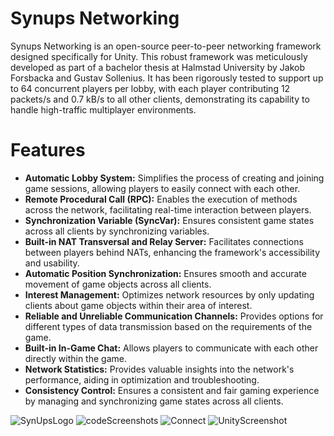 # Synups Networking
Synups Networking is an open-source peer-to-peer networking framework designed specifically for Unity. This robust framework was meticulously developed as part of a bachelor thesis at Halmstad University by Jakob Forsbacka and Gustav Sollenius. It has been rigorously tested to support up to 64 concurrent players per lobby, with each player contributing 12 packets/s and 0.7 kB/s to all other clients, demonstrating its capability to handle high-traffic multiplayer environments.

# Features
* **Automatic Lobby System:** Simplifies the process of creating and joining game sessions, allowing players to easily connect with each other.
* **Remote Procedural Call (RPC):** Enables the execution of methods across the network, facilitating real-time interaction between players.
* **Synchronization Variable (SyncVar):** Ensures consistent game states across all clients by synchronizing variables.
* **Built-in NAT Transversal and Relay Server:** Facilitates connections between players behind NATs, enhancing the framework's accessibility and usability.
* **Automatic Position Synchronization:** Ensures smooth and accurate movement of game objects across all clients.
* **Interest Management:** Optimizes network resources by only updating clients about game objects within their area of interest.
* **Reliable and Unreliable Communication Channels:** Provides options for different types of data transmission based on the requirements of the game.
* **Built-in In-Game Chat:** Allows players to communicate with each other directly within the game.
* **Network Statistics:** Provides valuable insights into the network's performance, aiding in optimization and troubleshooting.
* **Consistency Control:** Ensures a consistent and fair gaming experience by managing and synchronizing game states across all clients.


![SynUpsLogo](https://github.com/FlyingJakob/SynupsNetworking/assets/96655076/1e1df484-38be-4d4c-bb67-89aedbce7049)
![codeScreenshots](https://github.com/FlyingJakob/SynupsNetworking/assets/96655076/89115a55-bb14-4be7-a14e-f3ee9ff258be)
![Connect](https://github.com/FlyingJakob/SynupsNetworking/assets/96655076/93f8bb5c-7594-41f9-af5a-b88b5382d419)
![UnityScreenshot](https://github.com/FlyingJakob/SynupsNetworking/assets/96655076/70d93add-8a7a-4566-8986-c14bff9a3736)
